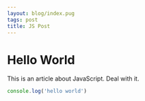 ```yaml
---
layout: blog/index.pug
tags: post
title: JS Post
---
```

# Hello World

This is an article about JavaScript. Deal with it.

```js
console.log('hello world')
```
